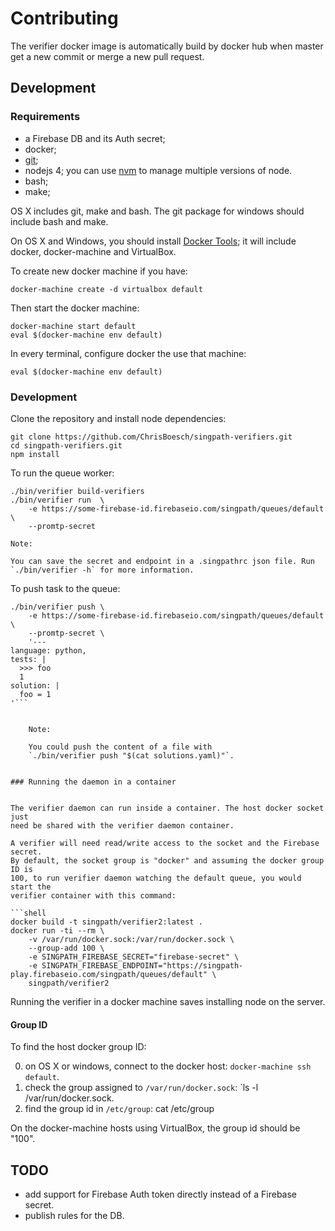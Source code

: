 # Contributing

The verifier docker image is automatically build by docker hub when
master get a new commit or merge a new pull request.

## Development

### Requirements

- a Firebase DB and its Auth secret;
- docker;
- [git](https://git-scm.com/);
- nodejs 4; you can use [nvm](https://github.com/creationix/nvm) to manage
  multiple versions of node.
- bash;
- make;

OS X includes git, make and bash. The git package for windows should include
bash and make.

On OS X and Windows, you should install
[Docker Tools](https://www.docker.com/docker-toolbox); it will include
docker, docker-machine and VirtualBox.

To create new docker machine if you have:
```shell
docker-machine create -d virtualbox default
```

Then start the docker machine:
```shell
docker-machine start default
eval $(docker-machine env default)
```

In every terminal, configure docker the use that machine:
```shell
eval $(docker-machine env default)
```

### Development

Clone the repository and install node dependencies:
```shell
git clone https://github.com/ChrisBoesch/singpath-verifiers.git
cd singpath-verifiers.git
npm install
```

To run the queue worker:
```shell
./bin/verifier build-verifiers
./bin/verifier run  \
    -e https://some-firebase-id.firebaseio.com/singpath/queues/default \
    --promtp-secret
```

    Note:

    You can save the secret and endpoint in a .singpathrc json file. Run
    `./bin/verifier -h` for more information.


To push task to the queue:
```shell
./bin/verifier push \
    -e https://some-firebase-id.firebaseio.com/singpath/queues/default \
    --promtp-secret \
    '---
language: python,
tests: |
  >>> foo
  1
solution: |
  foo = 1
'```


    Note:

    You could push the content of a file with
    `./bin/verifier push "$(cat solutions.yaml)"`.


### Running the daemon in a container


The verifier daemon can run inside a container. The host docker socket just
need be shared with the verifier daemon container.

A verifier will need read/write access to the socket and the Firebase secret.
By default, the socket group is "docker" and assuming the docker group ID is
100, to run verifier daemon watching the default queue, you would start the
verifier container with this command:

```shell
docker build -t singpath/verifier2:latest .
docker run -ti --rm \
    -v /var/run/docker.sock:/var/run/docker.sock \
    --group-add 100 \
    -e SINGPATH_FIREBASE_SECRET="firebase-secret" \
    -e SINGPATH_FIREBASE_ENDPOINT="https://singpath-play.firebaseio.com/singpath/queues/default" \
    singpath/verifier2
```

Running the verifier in a docker machine saves installing node on the server.


#### Group ID

To find the host docker group ID:

0. on OS X or windows, connect to the docker host: `docker-machine ssh default`.
1. check the group assigned to `/var/run/docker.sock`: `ls -l /var/run/docker.sock.
2. find the group id in `/etc/group`: cat /etc/group

On the docker-machine hosts using VirtualBox, the group id should be "100".


## TODO

- add support for Firebase Auth token directly instead of a Firebase secret.
- publish rules for the DB.
